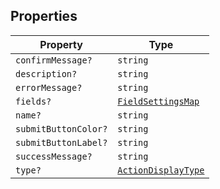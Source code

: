 ## Properties

| Property | Type |
| ------ | ------ |
| <a id="confirmmessage"></a> `confirmMessage?` | `string` |
| <a id="description"></a> `description?` | `string` |
| <a id="errormessage"></a> `errorMessage?` | `string` |
| <a id="fields"></a> `fields?` | [`FieldSettingsMap`](../type-aliases/FieldSettingsMap.md) |
| <a id="name"></a> `name?` | `string` |
| <a id="submitbuttoncolor"></a> `submitButtonColor?` | `string` |
| <a id="submitbuttonlabel"></a> `submitButtonLabel?` | `string` |
| <a id="successmessage"></a> `successMessage?` | `string` |
| <a id="type"></a> `type?` | [`ActionDisplayType`](../type-aliases/ActionDisplayType.md) |
